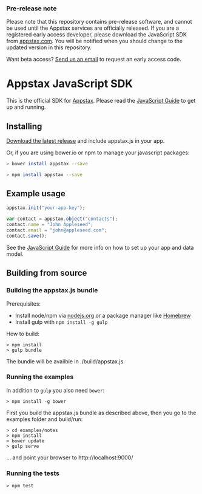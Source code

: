 
### Pre-release note

Please note that this repository contains pre-release software, and cannot be used until the Appstax services are officially released. If you are a registered early access developer, please download the JavaScript SDK from [appstax.com](http://appstax.com/#/download). You will be notified when you should change to the updated version in this repository.

Want beta access? [Send us an email](ea@appstax.com) to request an early access code.

Appstax JavaScript SDK
======================

This is the official SDK for [Appstax](http://appstax.com). Please read the [JavaScript Guide](http://appstax.com/docs/Guides/JavaScript-SDK-Guide.html) to get up and running.

Installing
----------

[Download the latest release](https://github.com/appstax/appstax-js/releases/latest) and include appstax.js in your app.

Or, if you are using bower.io or npm to manage your javascript packages:

```bash
> bower install appstax --save
```

```bash
> npm install appstax --save
```

Example usage
-------------

```javascript
appstax.init("your-app-key");
   
var contact = appstax.object("contacts");
contact.name = "John Appleseed";
contact.email = "john@appleseed.com";
contact.save();
```

See the [JavaScript Guide](http://appstax.com/docs/Guides/JavaScript-SDK-Guide.html) for more info on how to set up your app and data model.

Building from source
--------------------

### Building the appstax.js bundle

Prerequisites:

- Install node/npm via [nodejs.org](http://nodejs.org/download/) or a package manager like [Homebrew](http://brew.sh/)
- Install gulp with `npm install -g gulp`

How to build:

	> npm install
	> gulp bundle

The bundle will be availble in ./build/appstax.js

### Running the examples

In addition to `gulp` you also need `bower`:

	> npm install -g bower

First you build the appstax.js bundle as described above, then you go to the examples folder and build/run:

	> cd examples/notes
	> npm install
	> bower update
	> gulp serve

... and point your browser to http://localhost:9000/

### Running the tests

    > npm test
